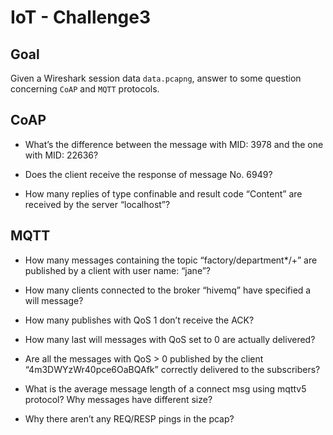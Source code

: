 # IoT - Challenge3

## Goal

Given a Wireshark session data `data.pcapng`, answer to some question concerning `CoAP` and `MQTT` protocols.

## CoAP

- What’s the difference between the message with MID: 3978 and the one with MID: 22636?

- Does the client receive the response of message No. 6949?

- How many replies of type confinable and result code “Content” are received by the server “localhost”?

## MQTT

- How many messages containing the topic “factory/department*/+” are published by a client with user name: “jane”?

- How many clients connected to the broker “hivemq” have specified a will message?

- How many publishes with QoS 1 don’t receive the ACK?

- How many last will messages with QoS set to 0 are actually delivered?

- Are all the messages with QoS > 0 published by the client “4m3DWYzWr40pce6OaBQAfk” correctly delivered to the subscribers?

- What is the average message length of a connect msg using mqttv5 protocol? Why messages have different size?

- Why there aren’t any REQ/RESP pings in the pcap?